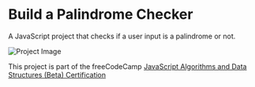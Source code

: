 # Build a Palindrome Checker

A JavaScript project that checks if a user input is a palindrome or not.

![Project Image](https://res.cloudinary.com/dwguf4w1t/image/upload/v1720558756/freeCodeCamp%20projects/palindrome-checker_zlcmx4.png)

This project is part of the freeCodeCamp [JavaScript Algorithms and Data Structures (Beta) Certification](https://www.freecodecamp.org/learn/javascript-algorithms-and-data-structures-v8)
